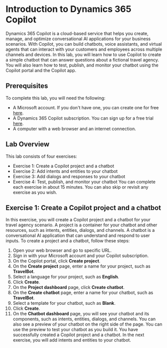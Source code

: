 # Introduction to Dynamics 365 Copilot
Dynamics 365 Copilot is a cloud-based service that helps you create, manage, and optimize conversational AI applications for your business scenarios. With Copilot, you can build chatbots, voice assistants, and virtual agents that can interact with your customers and employees across multiple channels and devices.
In this lab, you will learn how to use Copilot to create a simple chatbot that can answer questions about a fictional travel agency. You will also learn how to test, publish, and monitor your chatbot using the Copilot portal and the Copilot app.
## Prerequisites
To complete this lab, you will need the following:
- A Microsoft account. If you don't have one, you can create one for free [here]([URL]).
- A Dynamics 365 Copilot subscription. You can sign up for a free trial [here]([URL]).
- A computer with a web browser and an internet connection.
## Lab Overview
This lab consists of four exercises:
- Exercise 1: Create a Copilot project and a chatbot
- Exercise 2: Add intents and entities to your chatbot
- Exercise 3: Add dialogs and responses to your chatbot
- Exercise 4: Test, publish, and monitor your chatbot
You can complete each exercise in about 15 minutes. You can also skip or revisit any exercise as you wish.
## Exercise 1: Create a Copilot project and a chatbot
In this exercise, you will create a Copilot project and a chatbot for your travel agency scenario. A project is a container for your chatbot and other resources, such as intents, entities, dialogs, and channels. A chatbot is a conversational AI application that can understand and respond to user inputs.
To create a project and a chatbot, follow these steps:
1. Open your web browser and go to specific URL.
2. Sign in with your Microsoft account and your Copilot subscription.
3. On the Copilot portal, click **Create project**.
4. On the **Create project** page, enter a name for your project, such as **TravelBot**.
5. Select a language for your project, such as **English**.
6. Click **Create**.
7. On the **Project dashboard** page, click **Create chatbot**.
8. On the **Create chatbot** page, enter a name for your chatbot, such as **TravelBot**.
9. Select a template for your chatbot, such as **Blank**.
10. Click **Create**.
11. On the **Chatbot dashboard** page, you will see your chatbot and its components, such as intents, entities, dialogs, and channels. You can also see a preview of your chatbot on the right side of the page. You can use the preview to test your chatbot as you build it.
You have successfully created a Copilot project and a chatbot. In the next exercise, you will add intents and entities to your chatbot.

